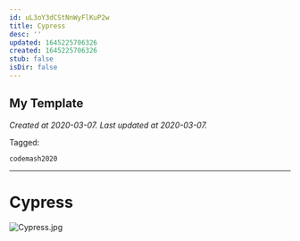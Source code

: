 ```yaml
---
id: uL3oY3dCStNnWyFlKuP2w
title: Cypress
desc: ''
updated: 1645225706326
created: 1645225706326
stub: false
isDir: false
---
```

My Template
---

_Created at 2020-03-07._
_Last updated at 2020-03-07._



Tagged: 
```
codemash2020
```


---

# Cypress


![Cypress.jpg](/assets/cypress-xRmWMrNuz5M0.jpg)

